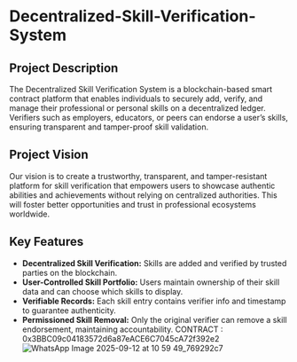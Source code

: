 # Decentralized-Skill-Verification-System

## Project Description
The Decentralized Skill Verification System is a blockchain-based smart contract platform that enables individuals to securely add, verify, and manage their professional or personal skills on a decentralized ledger. Verifiers such as employers, educators, or peers can endorse a user’s skills, ensuring transparent and tamper-proof skill validation.

## Project Vision
Our vision is to create a trustworthy, transparent, and tamper-resistant platform for skill verification that empowers users to showcase authentic abilities and achievements without relying on centralized authorities. This will foster better opportunities and trust in professional ecosystems worldwide.

## Key Features
- **Decentralized Skill Verification:** Skills are added and verified by trusted parties on the blockchain.
- **User-Controlled Skill Portfolio:** Users maintain ownership of their skill data and can choose which skills to display.
- **Verifiable Records:** Each skill entry contains verifier info and timestamp to guarantee authenticity.
- **Permissioned Skill Removal:** Only the original verifier can remove a skill endorsement, maintaining accountability.
  CONTRACT :
  0x3BBC09c04183572d6a87eACE6C7045cA72f392e2
  ![WhatsApp Image 2025-09-12 at 10 59 49_769292c7](https://github.com/user-attachments/assets/a63fee99-3fed-4ce8-91f8-dce7e609a553)
